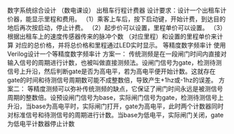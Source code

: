 数字系统综合设计 （数电课设）
出租车行程计费器
设计要求：设计一个出租车计价器，能显示里程和费用。
（1）乘客上车后，按下启动键，开始计费，到达目的
地后再次按启动，停止计费。
（2）起步价可以设置，里程单价可以设置。
（3）根据出租车上的速度传感器传来的脉冲个数
（对应里程）和设置的里程单价来计算
对应的总价格，并将总价格和里程通过LED实时显示。
等精度数字频率计
使用Verilog设计一个等精度数字频率计
方案一：
传统测频是在一段闸门时间内直接对输入信号的周期进行计数，也被叫做直接测频法。设闸门信号为gate，检测待测信号上升沿，然后判断gate是否为高电平，若为高电平便开始计数。这就存在gate的时间和待测信号周期数可能不成整数倍，导致产生+1hz或-1hz的误差。
方案二：
等精度测频可以弥补传统测频的缺点，它保证了闸门时间永远是被测信号周期的整数倍。设预设闸门信号为base，实际闸门信号为gate，检测待测信号上升沿，当base为高电平时，实际闸门打开，gate为高电平，此时两个计数器同时对标准信号和待测信号的周期进行计数。当base为低电平，实际闸门关闭，gate为低电平计数器停止计数
